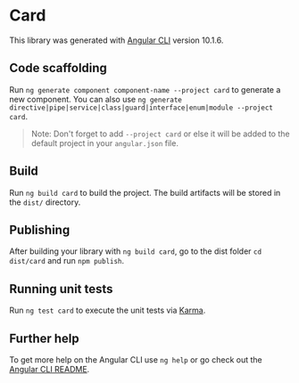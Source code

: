 # Card

This library was generated with [Angular CLI](https://github.com/angular/angular-cli) version 10.1.6.

## Code scaffolding

Run `ng generate component component-name --project card` to generate a new component. You can also use `ng generate directive|pipe|service|class|guard|interface|enum|module --project card`.
> Note: Don't forget to add `--project card` or else it will be added to the default project in your `angular.json` file. 

## Build

Run `ng build card` to build the project. The build artifacts will be stored in the `dist/` directory.

## Publishing

After building your library with `ng build card`, go to the dist folder `cd dist/card` and run `npm publish`.

## Running unit tests

Run `ng test card` to execute the unit tests via [Karma](https://karma-runner.github.io).

## Further help

To get more help on the Angular CLI use `ng help` or go check out the [Angular CLI README](https://github.com/angular/angular-cli/blob/master/README.md).

